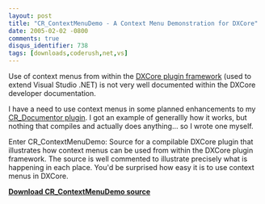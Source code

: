 ```yaml
---
layout: post
title: "CR_ContextMenuDemo - A Context Menu Demonstration for DXCore"
date: 2005-02-02 -0800
comments: true
disqus_identifier: 738
tags: [downloads,coderush,net,vs]
---
```

Use of context menus from within the [DXCore plugin
framework](http://www.devexpress.com/dxcore) (used to extend Visual
Studio .NET) is not very well documented within the DXCore developer
documentation.

 I have a need to use context menus in some planned enhancements to my
[CR_Documentor
plugin](/archive/2004/11/15/cr_documentor---the-documentor-plug-in-for-dxcore.aspx).
I got an example of generallly how it works, but nothing that compiles
and actually does anything... so I wrote one myself.

 Enter CR\_ContextMenuDemo: Source for a compilable DXCore plugin that
illustrates how context menus can be used from within the DXCore plugin
framework. The source is well commented to illustrate precisely what is
happening in each place. You'd be surprised how easy it is to use
context menus in DXCore.

 [**Download CR\_ContextMenuDemo
source**](https://skydrive.live.com/redir?resid=C2CB832A5EC9B707%2138712)
